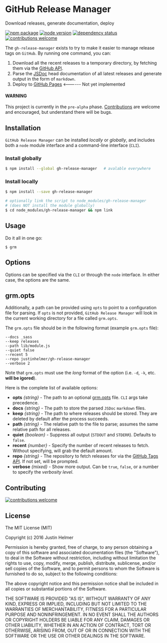 # GitHub Release Manager
Download releases, generate documentation, deploy

[![npm package](https://badge.fury.io/js/gh-release-manager.svg)](https://www.npmjs.com/package/gh-release-manager)
[![node version](https://img.shields.io/node/v/gh-release-manager.svg?style=flat)](http://nodejs.org/download/)
[![dependency status](https://david-dm.org/justinhelmer/gh-release-manager.svg)](https://github.com/justinhelmer/gh-release-manager)
[![contributions welcome](https://img.shields.io/badge/contributions-welcome-brightgreen.svg?style=flat)](https://github.com/justinhelmer/gh-release-manager/issues)

The `gh-release-manager` exists to try to make it easier to manage release tags on `GitHub`. By running one command, you can:

1) Download all the recent releases to a temporary directory, by fetching them via the [GitHub API](https://developer.github.com/v3/).
2) Parse the [JSDoc](http://usejsdoc.org/) head documentation of all latest releases and generate output in the form of `markdown`. 
3) Deploy to [GitHub Pages](https://pages.github.com/) <------ Not yet implemented

#### WARNING

This project is currently in the `pre-alpha` phase. [Contributions](#contributions) are welcome and encouraged, but understand there will be bugs.

## Installation

`GitHub Release Manager` can be installed _locally_ or _globally_, and includes both a `node` module interface and a command-line interface (`CLI`).
### Install globally

```bash
$ npm install --global gh-release-manager   # avalable everywhere 
```

### Install locally

```bash
$ npm install --save gh-release-manager

# optionally link the script to node_modules/gh-release-manager
# (does NOT install the module globally)
$ cd node_modules/gh-release-manager && npm link
```

## Usage

Do it all in one go:

```
$ grm
```

## Options

Options can be specified via the `CLI` or through the `node` interface. In either case, the options are the same.

## grm.opts

Additionally, a path can be provided using `opts` to point to a configuration file for parsing.
If `opts` is not provided, `GitHub Release Manager` will look in the current working directory for a file called `grm.opts`.

The `grm.opts` file should be in the following format (example `grm.opts` file):

```
--docs _sass
--keep releases
--path lib/module.js
--quiet false
--recent 5
--repo justinhelmer/gh-release-manager
--verbose 2
```

Note that `grm.opts` must use the _long_ format of the option (i.e. `-d`, `-k`, etc. **will be igored**).

Here is the complete list of available options:

- **opts** _{string}_ - The path to an optional [grm.opts](#grmopts) file. `CLI` args take precedence.
- **docs** _{string}_ - The path to store the parsed `JSDoc` `markdown` files. 
- **keep** _{string}_ - The path to where releases should be stored. They are deleted by default after the process succeeds.
- **path** _{string}_ - The relative path to the file to parse; assumes the same relative path for all releases.
- **quiet** _{boolean}_ - Suppress all output (`STDOUT` and `STDERR`). Defaults to `false`.
- **recent** _{number}_ - Specify the number of recent releases to fetch. Without specifying, will grab the default amount.
- **repo** _{string}_ - The repository to fetch releases for via the [GitHub Tags API](https://developer.github.com/v3/git/tags/). If not set, will be prompted.
- **verbose** _{mixed}_ - Show more output. Can be `true`, `false`, or a number to specify the _verbosity level_.

## Contributing

[![contributions welcome](https://img.shields.io/badge/contributions-welcome-brightgreen.svg?style=flat)](https://github.com/justinhelmer/gh-release-manager/issues)

## License

The MIT License (MIT)

Copyright (c) 2016 Justin Helmer

Permission is hereby granted, free of charge, to any person obtaining a copy
of this software and associated documentation files (the "Software"), to deal
in the Software without restriction, including without limitation the rights
to use, copy, modify, merge, publish, distribute, sublicense, and/or sell
copies of the Software, and to permit persons to whom the Software is
furnished to do so, subject to the following conditions:

The above copyright notice and this permission notice shall be included in all
copies or substantial portions of the Software.

THE SOFTWARE IS PROVIDED "AS IS", WITHOUT WARRANTY OF ANY KIND, EXPRESS OR
IMPLIED, INCLUDING BUT NOT LIMITED TO THE WARRANTIES OF MERCHANTABILITY,
FITNESS FOR A PARTICULAR PURPOSE AND NONINFRINGEMENT. IN NO EVENT SHALL THE
AUTHORS OR COPYRIGHT HOLDERS BE LIABLE FOR ANY CLAIM, DAMAGES OR OTHER
LIABILITY, WHETHER IN AN ACTION OF CONTRACT, TORT OR OTHERWISE, ARISING FROM,
OUT OF OR IN CONNECTION WITH THE SOFTWARE OR THE USE OR OTHER DEALINGS IN THE
SOFTWARE.

